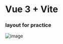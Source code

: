 # Vue 3 + Vite

### layout for practice

![image](https://github.com/sobol4156/cyberpunk-page/assets/147102432/e8523ec1-4de7-484c-b9c5-71378556a484)
